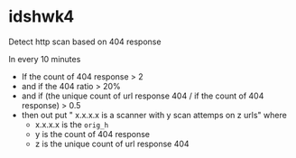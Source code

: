 # idshwk4

Detect http scan based on 404 response

In every 10 minutes

* If the count of 404 response > 2
* and if the 404 ratio > 20%
* and if (the unique count of url response 404 / if the count of 404 response) > 0.5
* then out put " x.x.x.x is a scanner with y scan attemps on z urls" where
    * x.x.x.x is the `orig_h`
    * y is the count of 404 response
    * z is the unique count of url response 404
